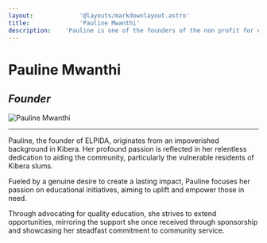 ```yaml
---
layout:				'@layouts/markdownlayout.astro'
title:				'Pauline Mwanthi'
description:	'Pauline is one of the founders of the non profit for education; Elpida Africa. She strives to extend educational support to the less fortunate.'
---
```


# Pauline Mwanthi

## _Founder_

![Pauline Mwanthi](/images/lynn-1.png)

---

Pauline, the founder of ELPIDA, originates from an impoverished background in Kibera. Her profound passion is reflected in her relentless dedication to aiding the community, particularly the vulnerable residents of Kibera slums. 

Fueled by a genuine desire to create a lasting impact, Pauline focuses her passion on educational initiatives, aiming to uplift and empower those in need. 

Through advocating for quality education, she strives to extend opportunities, mirroring the support she once received through sponsorship and showcasing her steadfast commitment to community service.